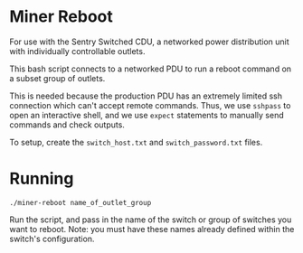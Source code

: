 # Miner Reboot

For use with the Sentry Switched CDU, a networked power distribution unit with individually controllable outlets.

This bash script connects to a networked PDU to run a reboot command on a subset group of outlets.

This is needed because the production PDU has an extremely limited ssh connection which can't accept remote commands. Thus, we use `sshpass` to open an interactive shell, and we use `expect` statements to manually send commands and check outputs.

To setup, create the `switch_host.txt` and `switch_password.txt` files.

# Running

`./miner-reboot name_of_outlet_group`

Run the script, and pass in the name of the switch or group of switches you want to reboot. Note: you must have these names already defined within the switch's configuration.

